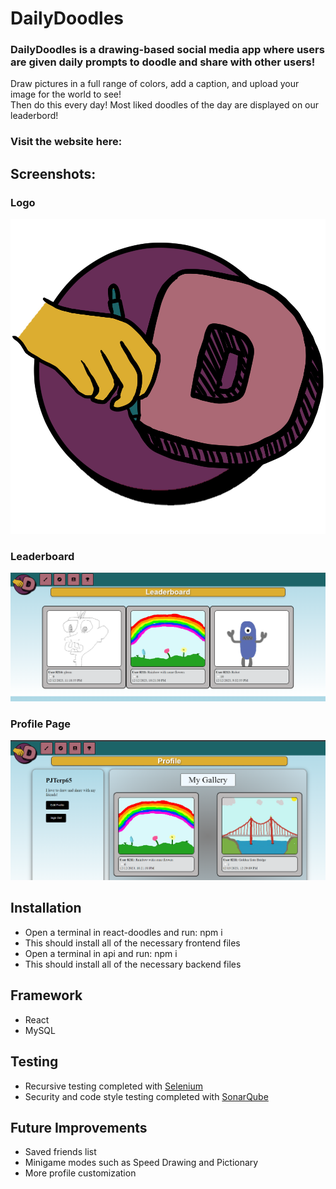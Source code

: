 # DailyDoodles
### DailyDoodles is a drawing-based social media app where users are given daily prompts to doodle and share with other users!
Draw pictures in a full range of colors, add a caption, and upload your image for the world to see!\
Then do this every day! Most liked doodles of the day are displayed on our leaderbord!
### Visit the website here:
## Screenshots:
### Logo
![alt text](Logo.png "DD Logo")
### Leaderboard
![alt text](SSofLeaderboard.png "Leaderboard Page")
### Profile Page
![alt text](SSofProfile.png "Profile Page")
## Installation
* Open a terminal in react-doodles and run: npm i
 * This should install all of the necessary frontend files
* Open a terminal in api and run: npm i
 * This should install all of the necessary backend files

## Framework
* React
* MySQL

## Testing
* Recursive testing completed with [Selenium](https://www.selenium.dev/)
* Security and code style testing completed with [SonarQube](https://www.sonarqube.org/)

## Future Improvements
* Saved friends list
* Minigame modes such as Speed Drawing and Pictionary
* More profile customization


